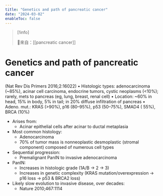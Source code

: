 ```yaml
---
title: "Genetics and path of pancreatic cancer"
date: "2024-03-02"
enableToc: false
---
```


> [!info]
>
> 🌱來自：[[pancreatic cancer]]

# Genetics and path of pancreatic cancer

(Nat Rev Dis Primers 2016;2:16022)
• Histologic types: adenocarcinoma (~85%), acinar cell carcinoma, endocrine tumors, cystic neoplasms (<10%); rarely, mets to pancreas (eg, lung, breast, renal cell)
• Location: ~60% in head, 15% in body, 5% in tail; in 20% diffuse infiltration of pancreas
• Adeno. mut.: KRAS (>90%), p16 (80–95%), p53 (50–75%), SMAD4 ( 55%), BRCA (10%)

- Arises from:
  - Acinar epithelial cells after acinar to ductal metaplasia
- Most common histology:
  - Adenocarcinoma
  - 70% of tumor mass is nonneoplastic desmoplastic (stromal component) composed of numerous cell types
- Sequential progression:
  - Premalignant PanIN to invasive adenocarcinoma
- PanIN:
  - Increases in histologic grade (1A/B → 2 → 3)
  - Increases in genetic complexity (KRAS mutation/overexpression → p16 loss → p53 & BRCA2 loss)
- Likely slow evolution to invasive disease, over decades:
  - Nature 2010;467:1114
